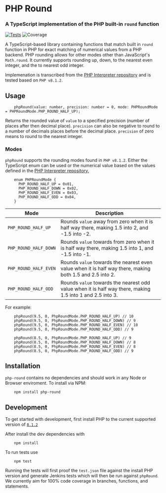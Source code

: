 # PHP Round
### A TypeScript implementation of the PHP built-in `round` function

[![Tests](https://github.com/e-newton/php-round/actions/workflows/run-tests.yml/badge.svg)](https://github.com/e-newton/php-round/actions/workflows/run-tests.yml)
![Coverage](https://img.shields.io/endpoint?url=https://gist.githubusercontent.com/e-newton/973903d12880da1524ee6f9c9005ee23/raw/coverage_badge.json)

A TypeScript-based library containing functions that match built in `round` function in PHP for exact matching of numerical
values from a PHP backend. PHP rounding allows for other modes other than JavaScript's `Math.round`. It currently supports rounding
up, down, to the nearest even integer, and the to nearest odd integer.

Implemenation is transcribed from the [PHP Interpreter repository](https://github.com/php/php-src/blob/master/ext/standard/math.c) and 
is tested based on `PHP v8.1.2`.

## Usage

```
    phpRound(value: number, precision: number = 0, mode: PHPRoundMode = PHPRoundMode.PHP_ROUND_HALF_UP);
```

Returns the rounded value of `value` to a specified precision (number of places after then decimal place). 
`precision` can also be negative to round to a number of decimals places before the decimal place. `precision` of zero means
to round to the nearest integer.

### Modes

`phpRound` supports the rounding modes found in `PHP v8.1.2`. Either the TypeScript enum can be used or the numerical value
based on the values defined in the [PHP Interpreter repository.](https://github.com/php/php-src/blob/master/ext/standard/php_math_round_mode.h)

```
    enum PHPRoundMode {
      PHP_ROUND_HALF_UP = 0x01,
      PHP_ROUND_HALF_DOWN = 0x02,
      PHP_ROUND_HALF_EVEN = 0x03,
      PHP_ROUND_HALF_ODD = 0x04,
    }
```

|Mode                 | Description                                                                                              |
|---------------------|----------------------------------------------------------------------------------------------------------|
|`PHP_ROUND_HALF_UP`  | Rounds `value` away from zero when it is half way there, making 1.5 into 2, and -1.5 into -2.            |
|`PHP_ROUND_HALF_DOWN`| Rounds `value` towards from zero when it is half way there, making 1.5 into 1, and -1.5 into -1.         |
|`PHP_ROUND_HALF_EVEN`| Rounds `value` towards the nearest even value when it is half way there, making both 1.5 and 2.5 into 2. |
|`PHP_ROUND_HALF_ODD` | Rounds `value` towards the nearest odd value when it is half way there, making 1.5 into 1 and 2.5 into 3.|


For example:
```
    phpRound(9.5, 0, PhpRoundMode.PHP_ROUND_HALF_UP) // 10
    phpRound(9.5, 0, PhpRoundMode.PHP_ROUND_HALF_DOWN) // 9
    phpRound(9.5, 0, PhpRoundMode.PHP_ROUND_HALF_EVEN) // 10
    phpRound(9.5, 0, PhpRoundMode.PHP_ROUND_HALF_ODD) // 9

    phpRound(8.5, 0, PhpRoundMode.PHP_ROUND_HALF_UP) // 9
    phpRound(8.5, 0, PhpRoundMode.PHP_ROUND_HALF_DOWN) // 8
    phpRound(8.5, 0, PhpRoundMode.PHP_ROUND_HALF_EVEN) // 8
    phpRound(8.5, 0, PhpRoundMode.PHP_ROUND_HALF_ODD) // 9
```


## Installation
`php-round` contains no dependencies and should work in any Node or Browser enviroment. To install via NPM:
```
    npm install php-round
```

## Development
To get started with development, first install PHP to the current supported version of [`8.1.2`](https://www.php.net/downloads)

After install the dev dependencies with 
```
    npm install
```

To run tests use
```
    npm test
```

Running the tests will first proof the `test.json` file against the install PHP version and generate Jenkins
tests which will then be run against `phpRound`. We currently aim for 100% code coverage in branches, functions, and statements.
